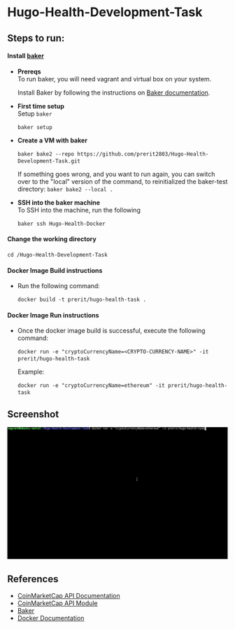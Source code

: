 # Hugo-Health-Development-Task

## Steps to run:
#### Install [baker](https://docs.getbaker.io/installation/)
+ **Prereqs**  
To run baker, you will need vagrant and virtual box on your system.  

  Install Baker by following the instructions on [Baker documentation](https://docs.getbaker.io/installation/).
+ **First time setup**  
Setup `baker`  

  ```
  baker setup
  ```

+ **Create a VM with baker**   
  ```
  baker bake2 --repo https://github.com/prerit2803/Hugo-Health-Development-Task.git
  ```

  If something goes wrong, and you want to run again, you can switch over to the "local" version of the command, to reinitialized the baker-test directory: `baker bake2 --local .`   
+ **SSH into the baker machine**  
To SSH into the machine, run the following   
  ```
  baker ssh Hugo-Health-Docker
  ```
#### Change the working directory  
```
cd /Hugo-Health-Development-Task
```
#### Docker Image Build instructions
+ Run the following command: 
  ```
  docker build -t prerit/hugo-health-task .
  ```
#### Docker Image Run instructions
+ Once the docker image build is successful, execute the following command:
  ```
  docker run -e "cryptoCurrencyName=<CRYPTO-CURRENCY-NAME>" -it prerit/hugo-health-task
  ```
  Example:  
  ``` 
  docker run -e "cryptoCurrencyName=ethereum" -it prerit/hugo-health-task
  ```
## Screenshot
![](https://github.com/prerit2803/Hugo-Health-Development-Task/blob/master/Hugo-Health-Docker-Demo.gif)

## References

+ [CoinMarketCap API Documentation](https://coinmarketcap.com/api/)
+ [CoinMarketCap API Module](https://www.npmjs.com/package/coinmarketcap-api)
+ [Baker](https://docs.getbaker.io/getstarted/)
+ [Docker Documentation](https://docs.docker.com/engine/reference/builder/)
